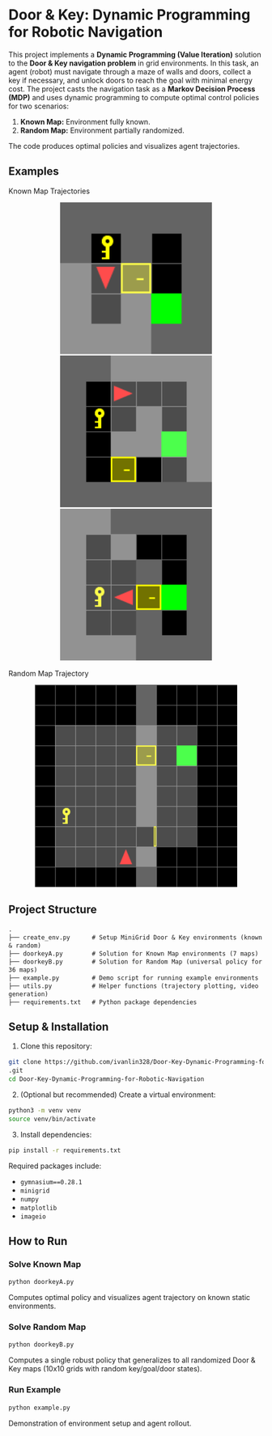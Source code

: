 
# Door & Key: Dynamic Programming for Robotic Navigation

This project implements a **Dynamic Programming (Value Iteration)** solution to the **Door & Key navigation problem** in grid environments.
In this task, an agent (robot) must navigate through a maze of walls and doors, collect a key if necessary, and unlock doors to reach the goal with minimal energy cost. The project casts the navigation task as a **Markov Decision Process (MDP)** and uses dynamic programming to compute optimal control policies for two scenarios:

1. **Known Map:** Environment fully known.
2. **Random Map:** Environment partially randomized.

The code produces optimal policies and visualizes agent trajectories.

## Examples
Known Map Trajectories
<p align="center"> <img src="starter_code/gif/doorkey-5x5-normal.gif" width="300"> <img src="starter_code/gif/doorkey-6x6-direct.gif" width="300"> <img src="starter_code/gif/doorkey-6x6-shortcut.gif" width="300"> </p>
Random Map Trajectory
<p align="center"> <img src="starter_code/gif/doorkey.gif" width="400"> </p>

## Project Structure

```
.
├── create_env.py      # Setup MiniGrid Door & Key environments (known & random)
├── doorkeyA.py        # Solution for Known Map environments (7 maps)
├── doorkeyB.py        # Solution for Random Map (universal policy for 36 maps)
├── example.py         # Demo script for running example environments
├── utils.py           # Helper functions (trajectory plotting, video generation)
├── requirements.txt   # Python package dependencies
```

## Setup & Installation

1. Clone this repository:

```bash
git clone https://github.com/ivanlin328/Door-Key-Dynamic-Programming-for-Robotic-Navigation
.git
cd Door-Key-Dynamic-Programming-for-Robotic-Navigation

```

2. (Optional but recommended) Create a virtual environment:

```bash
python3 -m venv venv
source venv/bin/activate
```

3. Install dependencies:

```bash
pip install -r requirements.txt
```

Required packages include:

* `gymnasium==0.28.1`
* `minigrid`
* `numpy`
* `matplotlib`
* `imageio`

## How to Run

### Solve Known Map

```bash
python doorkeyA.py
```

Computes optimal policy and visualizes agent trajectory on known static environments.

### Solve Random Map

```bash
python doorkeyB.py
```

Computes a single robust policy that generalizes to all randomized Door & Key maps (10x10 grids with random key/goal/door states).

### Run Example

```bash
python example.py
```

Demonstration of environment setup and agent rollout.







